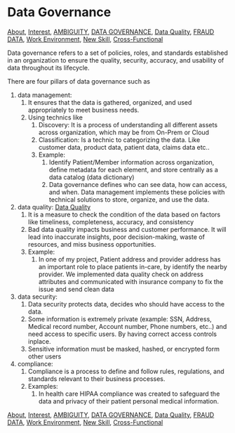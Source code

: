 # Data Governance

<!-- TOC -->
[About](https://github.com/bathai420/interview_data_quality/blob/main/About/README.md),
[Interest](https://github.com/bathai420/interview_data_quality/blob/main/Interest/README.md),
[AMBIGUITY](https://github.com/bathai420/interview_data_quality/blob/main/Ambiguity/README.md),
[DATA GOVERNANCE](https://github.com/bathai420/interview_data_quality/blob/main/DataGovernance/README.md),
[Data Quality](https://github.com/bathai420/interview_data_quality/blob/main/DataQuality/README.md), 
[FRAUD DATA](https://github.com/bathai420/interview_data_quality/blob/main/FraudData/README.md),
[Work Environment](https://github.com/bathai420/interview_data_quality/blob/main/WorkEnvironment/README.md),
[New Skill](https://github.com/bathai420/interview_data_quality/blob/main/NewSkill/README.md),
[Cross-Functional](https://github.com/bathai420/interview_data_quality/blob/main/CrossFunctional/README.md)

Data governance refers to a set of policies, roles, and standards established in an organization to ensure the quality, security, accuracy, and usability of data throughout its lifecycle.

There are four pillars of data governance such as
1) data management:
   1) It ensures that the data is gathered, organized, and used appropriately to meet business needs.
   2) Using technics like
      1) Discovery: It is a process of understanding all different assets across organization, which may be from On-Prem or Cloud
      2) Classification: Is a technic to categorizing the data. Like customer data, product data, patient data, claims data etc..
      3) Example:
         1) Identify Patient/Member information across organization, define metadata for each element, and store centrally as a data catalog (data dictionary)
         2) Data governance defines who can see data, how can access, and when. Data management implements these policies with technical solutions to store, organize, and use the data.
2) data quality: [Data Quality](https://github.com/bathai420/interview_data_quality/blob/main/DataQuality/README.md)
   1) It is a measure to check the condition of the data based on factors like timeliness, completeness, accuracy, and consistency
   2) Bad data quality impacts business and customer performance. It will lead into inaccurate insights, poor decision-making, waste of resources, and miss business opportunities.
   3) Example:
      1) In one of my project, Patient address and provider address has an important role to place patients in-care, by identify the nearby provider. We implemented data quality check on address attributes and communicated with insurance company to fix the issue and send clean data
3) data security:
   1) Data security protects data, decides who should have access to the data.
   2) Some information is extremely private (example: SSN, Address, Medical record number, Account number, Phone numbers, etc..) and need access to specific users. By having correct access controls inplace.
   3) Sensitive information must be masked, hashed, or encrypted form other users
4) compliance:
   1) Compliance is a process to define and follow rules, regulations, and standards relevant to their business processes.
   2) Examples:
      1) In health care HIPAA compliance was created to safeguard the data and privacy of their patient personal medical information.

   
[About](https://github.com/bathai420/interview_data_quality/blob/main/About/README.md),
[Interest](https://github.com/bathai420/interview_data_quality/blob/main/Interest/README.md),
[AMBIGUITY](https://github.com/bathai420/interview_data_quality/blob/main/Ambiguity/README.md),
[DATA GOVERNANCE](https://github.com/bathai420/interview_data_quality/blob/main/DataGovernance/README.md),
[Data Quality](https://github.com/bathai420/interview_data_quality/blob/main/DataQuality/README.md), 
[FRAUD DATA](https://github.com/bathai420/interview_data_quality/blob/main/FraudData/README.md),
[Work Environment](https://github.com/bathai420/interview_data_quality/blob/main/WorkEnvironment/README.md),
[New Skill](https://github.com/bathai420/interview_data_quality/blob/main/NewSkill/README.md),
[Cross-Functional](https://github.com/bathai420/interview_data_quality/blob/main/CrossFunctional/README.md)